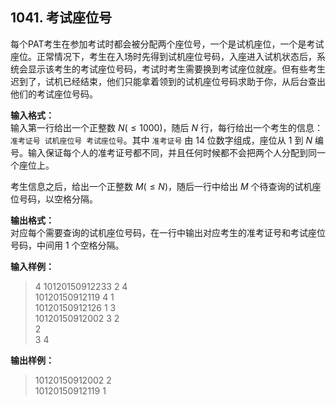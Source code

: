 ﻿## 1041. 考试座位号
每个PAT考生在参加考试时都会被分配两个座位号，一个是试机座位，一个是考试座位。正常情况下，考生在入场时先得到试机座位号码，入座进入试机状态后，系统会显示该考生的考试座位号码，考试时考生需要换到考试座位就座。但有些考生迟到了，试机已经结束，他们只能拿着领到的试机座位号码求助于你，从后台查出他们的考试座位号码。

**输入格式：**  
输入第一行给出一个正整数 $N(≤1000)$，随后 $N$ 行，每行给出一个考生的信息：`准考证号 试机座位号 考试座位号`。其中 `准考证号` 由 14 位数字组成，座位从 1 到 $N$ 编号。输入保证每个人的准考证号都不同，并且任何时候都不会把两个人分配到同一个座位上。

考生信息之后，给出一个正整数 $M(≤N)$，随后一行中给出 $M$ 个待查询的试机座位号码，以空格分隔。

**输出格式：**  
对应每个需要查询的试机座位号码，在一行中输出对应考生的准考证号和考试座位号码，中间用 1 个空格分隔。

**输入样例：**
>4
10120150912233 2 4  
10120150912119 4 1  
10120150912126 1 3  
10120150912002 3 2  
2  
3 4  

**输出样例：**
>10120150912002 2  
10120150912119 1  